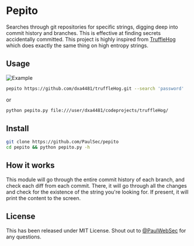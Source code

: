 # Pepito

Searches through git repositories for specific strings, digging deep into commit history and branches. This is effective at finding secrets accidentally committed.
This project is highly inspired from [TruffleHog](https://github.com/dxa4481/truffleHog) which does exactly the same thing on high entropy strings.

## Usage

![Example](https://i.imgur.com/GHIYGHu.gif "Looks for 'password' in a repository")

```bash
pepito https://github.com/dxa4481/truffleHog.git --search 'password'
```

or

```bash
python pepito.py file:///user/dxa4481/codeprojects/truffleHog/
```

## Install
```bash
git clone https://github.com/PaulSec/pepito
cd pepito && python pepito.py -h 
```

## How it works

This module will go through the entire commit history of each branch, and check each diff from each commit. There, it will go through all the changes and check for the existence of the string you're looking for. If present, it will print the content to the screen.

## License

This has been released under MIT License. Shout out to [@PaulWebSec](https://twitter.com/PaulWebSec) for any questions.